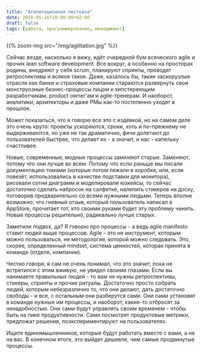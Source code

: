 ```yaml
---
title: "Агилитационная листовка"
date: 2018-05-16T10:00:00+02:00
draft: false
tags: [работа, программирование, менеджмент]
---
```


{{% zoom-img src="/img/agilitation.jpg" %}}

Сейчас везде, насколько я вижу, идёт очередной бум всяческого agile и прочих lean software development. 
Все вокруг, а особенно на просторах родины, внедряют у себя scrum, планируют спринты, проводят ретроспективы и всякое такое. 
Даже, казалось бы, такие заскорузлые отрасли как банки и страховые компании стараются развернуть свои монструозные 
бизнес-процессы лицом к хипстереющим разработчикам, product owner'ам и agile-тренерам. 
И наоборот, аналитики, архитекторы и даже PMы как-то постепенно уходят в прошлое.

<!--more-->

Может показаться, что я говорю все это с издёвкой, но на самом деле это очень круто: проекты ускоряются, сроки, хоть и 
по-прежнему не выдерживаются, но уже не так драматично, фичи долетают до пользователей быстрее, что делает их - а 
значит, и нас - капельку счастливее.

Новые, современные, модные процессы заменяют старые. 
Заменяют, потому что они лучше во всем. Потому что если раньше мы писали документацию томами (которые потом лежали в 
коробке, или, если повезёт, использовались в качестве подставки для монитора), рисовали сотни диаграмм и моделировали 
юзкейсы, то сейчас достаточно сделать набросок на салфетке, налепить стикеров на доску, поговорив предварительно со 
всеми нужными людьми. Теперь вполне возможно, что гневный отзыв, который пользователь написал в AppStore, прочитает тот,
кто своими руками будет эту проблему чинить. 
Новые процессы решительно, радикально лучше старых.

Заметили подвох, да? Я говорю про процессы - а ведь agile manifesto ставит людей выше процессов. Agile - это не 
инструмент, которым можно пользоваться, не методология, которой можно следовать. Это, скорее, определенный mindset, 
система ценностей, которая принята в команде (отделе, компании).


Честно говоря, я сам не очень понимал, что это значит, пока не встретился с этим вживую, не увидел своими глазами. Если 
вы нанимаете правильных людей - то вам не нужны ретроспективы, стикеры, спринты и прочие ритуалы. Достаточно просто 
собрать людей, которым небезразлично то, что они делают, дать достаточно свободы - и все, с остальным они разберутся 
сами. Они сами установят в команде нужные им процессы, и наоборот, какие-то отбросят за ненадобностью. Они сами будут 
управлять своим временем - чтобы быть на пике продуктивности. Сами посмотрят продуктовые метрики, предложат решения, 
поэкспериментируют на пользователях.

Ищите единомышленников, которые будут работать вместе с вами, а не на вас. В конечном итоге, это выйдет дешевле, чем 
самые продвинутые процессы.
